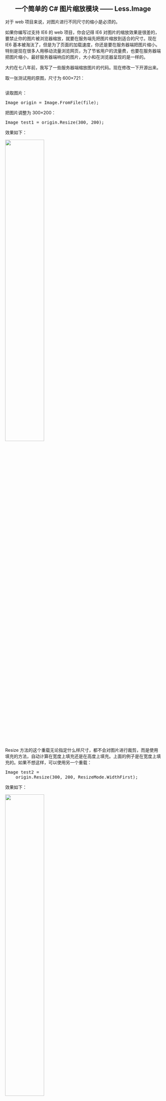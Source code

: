 <h2 style="text-align:center;">
    一个简单的 C# 图片缩放模块 —— Less.Image
</h2>
<p>
    <span>对于 web 项目来说，对图片进行不同尺寸的缩小是必须的。</span>
</p>
<p>
    <span>如果你编写过支持 IE6 的 web 项目，你会记得 IE6 对图片的缩放效果是很差的，要禁止你的图片被浏览器缩放，就要在服务端先把图片缩放到适合的尺寸。现在 IE6 基本被淘汰了，但是为了页面的加载速度，你还是要在服务器端把图片缩小。特别是现在很多人用移动流量浏览网页，为了节省用户的流量费，也要在服务器端把图片缩小，最好服务器端响应的图片，大小和在浏览器呈现的是一样的。</span>
</p>
<p>
    大约在七八年前，我写了一些服务器端缩放图片的代码。现在修改一下开源出来。
</p>
<p>
    取一张测试用的原图，尺寸为 600×721：
</p>
<p>
    <img alt="" src="http://bibaoke.com/img/PC2m0_kDK0Oma8tUy0sPUA?auth=post" />
</p>
<p>
    读取图片：
</p>
<pre class="brush:csharp">Image origin = Image.FromFile(file);
</pre>
<p>
    把图片调整为 300×200：
</p>
<pre class="brush:csharp">Image test1 = origin.Resize(300, 200);</pre>
<p>
    效果如下：
</p>
<p>
    <img style="width:50%;" alt="" src="http://bibaoke.com/img/bpWjdFtisEK4Ij8t1aDvRA?auth=post" />
</p>
<p>
    Resize 方法的这个重载无论指定什么样尺寸，都不会对图片进行裁剪，而是使用填充的方法，自动计算在宽度上填充还是在高度上填充。上面的例子是在宽度上填充的。如果不想这样，可以使用另一个重载：
</p>
<pre class="brush:csharp">Image test2 = 
&nbsp;&nbsp;&nbsp;&nbsp;origin.Resize(300, 200, ResizeMode.WidthFirst);</pre>
<p>
    效果如下：
</p>
<p>
    <img style="width:50%;" alt="" src="http://bibaoke.com/img/ZAKkQ1Qu5USjT9FICR8-dQ?auth=post" />
</p>
<p>
    这次同样是把图片调整为&nbsp;<span>300×200，但是使用了裁剪的方法。函数的第三个参数&nbsp;ResizeMode 是一个 Resize 模式选项，有&nbsp;<span>ResizeMode.</span><span>WidthFirst</span> 宽度优先，和&nbsp;<span>ResizeMode.HeightFirst 高度优先</span>两个选项。test2 选择了宽度优先，意思是不在图片的宽度做任何的裁剪和填充，如果调整后的图片和原图比例不同，只在图片的高度上做调整。test2 就在图片的高度上做了裁剪。如果 test2 选择高度优先，效果是和 test1 一样的，test1 函数是因为不能对图片做裁剪，而自动选择了高度优先。</span>
</p>
<p>
    这种缩放的方法是普遍用在 web 编程的服务端上面的，我看到的产品都会使用裁剪的方法，比如微信、微博。裁剪虽然会使图片“损失”了一部分，但对比起填充来说，可以让界面更好看，因为不会有没有意义的底色。
</p>
<p>
    使用 Crop 方法可以指定使用裁剪：
</p>
<pre class="brush:csharp">Image test3 = origin.Crop(180, 180);</pre>
<p>
    用现在流行的九宫格方法演示效果：
</p>
<p>
    <img style="width:30%;" alt="" src="http://bibaoke.com/img/RvKfhYYotUuYUoulxVI8zQ?auth=post" />&nbsp;&nbsp;<img style="width:30%;" alt="" src="http://bibaoke.com/img/RvKfhYYotUuYUoulxVI8zQ?auth=post" />&nbsp;&nbsp;<img style="width:30%;" alt="" src="http://bibaoke.com/img/RvKfhYYotUuYUoulxVI8zQ?auth=post" />&nbsp;&nbsp;<br />
    <img style="width:30%;" alt="" src="http://bibaoke.com/img/RvKfhYYotUuYUoulxVI8zQ?auth=post" />&nbsp;&nbsp;<img style="width:30%;" alt="" src="http://bibaoke.com/img/RvKfhYYotUuYUoulxVI8zQ?auth=post" />&nbsp;&nbsp;<img style="width:30%;" alt="" src="http://bibaoke.com/img/RvKfhYYotUuYUoulxVI8zQ?auth=post" />&nbsp;&nbsp;<br />
    <img style="width:30%;" alt="" src="http://bibaoke.com/img/RvKfhYYotUuYUoulxVI8zQ?auth=post" />&nbsp;&nbsp;<img style="width:30%;" alt="" src="http://bibaoke.com/img/RvKfhYYotUuYUoulxVI8zQ?auth=post" />&nbsp;&nbsp;<img style="width:30%;" alt="" src="http://bibaoke.com/img/RvKfhYYotUuYUoulxVI8zQ?auth=post" />&nbsp;&nbsp;
</p>
<p>
    Less.Image 的裁剪算法是截取图片的中间部分的，因为大部分图片的主体都在中间，比如杨幂这张图片。微博有一种裁剪算法是截取图片的上部的，这是针对现在流行的高度特别大的图片的，比如图片式的长微博，连环画等。
</p>
<p>
    如果对图片的宽高比没有要求，可以使用：
</p>
<pre class="brush:csharp">Image test4 = origin.ResizeW(300);
</pre>
<p>
    代码的意思是把图片调整成宽度 300 像素，效果如下：
</p>
<p>
    <img style="width:50%;" alt="" src="http://bibaoke.com/img/FT5DSLrIs0a-bbmDRAj78g?auth=post" />
</p>
<p>
    这个方法是不会对图片进行裁剪或填充的，保留了原图的宽高比。当然，也可以只指定高度：
</p>
<pre class="brush:csharp">Image test5 = origin.ResizeH(200);
</pre>
<p>
    生成了一张高度 200 像素的图片：
</p>
<p>
    <img style="width:28%;" alt="" src="http://bibaoke.com/img/lHtXGodvp0qXn1Vu4IdfbA?auth=post" />
</p>
<p>
    Less.Image 还提供了较多的重载方法，比如定填充的底色，插值算法等。可以应付服务器端图片缩放的大部分情况。我写这些代码的时间比较早了，在这期间经过了很多测试，处理过数十万图片的批量缩放，在 Less.Image 的内部是不会发生内存泄露的。你知道，在 System.Drawing 命名空间下，很多类都是非托管的。
</p>
<p>
    NuGet：<br />
    <a href="https://www.nuget.org/packages/Less.Image" target="_blank">https://www.nuget.org/packages/Less.Image</a>
</p>
<p>
    本文代码：<br />
    <a href="https://github.com/bibaoke/Less.Image/blob/master/Test/Program.cs" target="_blank">https://github.com/bibaoke/Less.Image/blob/master/Test/Program.cs</a><br />
    <a href="https://code.csdn.net/closurer/less-image/tree/master/Test/Program.cs" target="_blank">https://code.csdn.net/closurer/less-image/tree/master/Test/Program.cs</a>
</p>
<p>
    项目代码：<br />
    <a href="https://github.com/bibaoke/Less.Image" target="_blank">https://github.com/bibaoke/Less.Image</a><br />
    <a href="https://code.csdn.net/closurer/less-image/tree/master" target="_blank">https://code.csdn.net/closurer/less-image/tree/master</a>
</p>
<p>
    Less.Image 还有两个缺点。一是缩放 gif 动画，处理后会剩下第一帧，失去了动画的效果；二是因为 windows 内置的 png 编码器并不能很好地压缩图片，所以对 png 进行缩放的话，图片占用空间会比较大。所以如果图片没有透明像素的话，最好使用 jpg。
</p>
<p>
    如果大家有更好的想法，请与我联系。
</p>